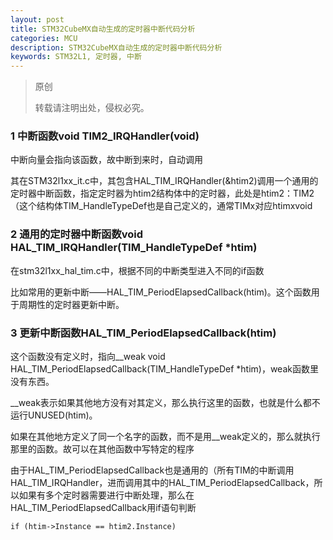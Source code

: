 ```yaml
---
layout: post
title: STM32CubeMX自动生成的定时器中断代码分析
categories: MCU
description: STM32CubeMX自动生成的定时器中断代码分析
keywords: STM32L1, 定时器, 中断
---
```


> 原创
> 
> 转载请注明出处，侵权必究。

### 1 中断函数void TIM2_IRQHandler(void)
中断向量会指向该函数，故中断到来时，自动调用

其在STM32l1xx_it.c中，其包含HAL_TIM_IRQHandler(&htim2)调用一个通用的定时器中断函数，指定定时器为htim2结构体中的定时器，此处是htim2：TIM2（这个结构体TIM_HandleTypeDef也是自己定义的，通常TIMx对应htimxvoid 
### 2 通用的定时器中断函数void HAL_TIM_IRQHandler(TIM_HandleTypeDef *htim)
在stm32l1xx_hal_tim.c中，根据不同的中断类型进入不同的if函数

比如常用的更新中断——HAL_TIM_PeriodElapsedCallback(htim)。这个函数用于周期性的定时器更新中断。

### 3 更新中断函数HAL_TIM_PeriodElapsedCallback(htim)
这个函数没有定义时，指向__weak void HAL_TIM_PeriodElapsedCallback(TIM_HandleTypeDef *htim)，weak函数里没有东西。

__weak表示如果其他地方没有对其定义，那么执行这里的函数，也就是什么都不运行UNUSED(htim)。

如果在其他地方定义了同一个名字的函数，而不是用__weak定义的，那么就执行那里的函数。故可以在其他函数中写特定的程序

由于HAL_TIM_PeriodElapsedCallback也是通用的（所有TIM的中断调用HAL_TIM_IRQHandler，进而调用其中的HAL_TIM_PeriodElapsedCallback，所以如果有多个定时器需要进行中断处理，那么在HAL_TIM_PeriodElapsedCallback用if语句判断

```
if (htim->Instance == htim2.Instance)
```